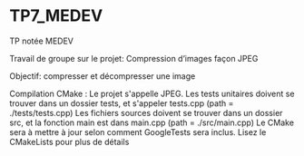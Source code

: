 # TP7_MEDEV
TP notée MEDEV


Travail de groupe sur le projet: Compression d’images façon JPEG

Objectif: compresser et décompresser une image

Compilation CMake :
Le projet s'appelle JPEG.
Les tests unitaires doivent se trouver dans un dossier tests, et s'appeler tests.cpp (path = ./tests/tests.cpp)
Les fichiers sources doivent se trouver dans un dossier src, et la fonction main est dans main.cpp (path = ./src/main.cpp)
Le CMake sera à mettre à jour selon comment GoogleTests sera inclus.
Lisez le CMakeLists pour plus de détails